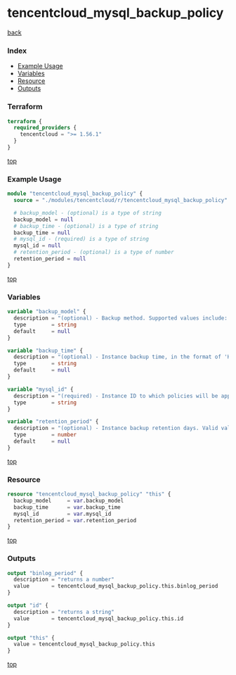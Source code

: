 # tencentcloud_mysql_backup_policy

[back](../tencentcloud.md)

### Index

- [Example Usage](#example-usage)
- [Variables](#variables)
- [Resource](#resource)
- [Outputs](#outputs)

### Terraform

```terraform
terraform {
  required_providers {
    tencentcloud = ">= 1.56.1"
  }
}
```

[top](#index)

### Example Usage

```terraform
module "tencentcloud_mysql_backup_policy" {
  source = "./modules/tencentcloud/r/tencentcloud_mysql_backup_policy"

  # backup_model - (optional) is a type of string
  backup_model = null
  # backup_time - (optional) is a type of string
  backup_time = null
  # mysql_id - (required) is a type of string
  mysql_id = null
  # retention_period - (optional) is a type of number
  retention_period = null
}
```

[top](#index)

### Variables

```terraform
variable "backup_model" {
  description = "(optional) - Backup method. Supported values include: `physical` - physical backup."
  type        = string
  default     = null
}

variable "backup_time" {
  description = "(optional) - Instance backup time, in the format of 'HH:mm-HH:mm'. Time setting interval is four hours. Default to `02:00-06:00`. The following value can be supported: `02:00-06:00`, `06:00-10:00`, `10:00-14:00`, `14:00-18:00`, `18:00-22:00`, and `22:00-02:00`."
  type        = string
  default     = null
}

variable "mysql_id" {
  description = "(required) - Instance ID to which policies will be applied."
  type        = string
}

variable "retention_period" {
  description = "(optional) - Instance backup retention days. Valid value ranges: [7~730]. And default value is `7`."
  type        = number
  default     = null
}
```

[top](#index)

### Resource

```terraform
resource "tencentcloud_mysql_backup_policy" "this" {
  backup_model     = var.backup_model
  backup_time      = var.backup_time
  mysql_id         = var.mysql_id
  retention_period = var.retention_period
}
```

[top](#index)

### Outputs

```terraform
output "binlog_period" {
  description = "returns a number"
  value       = tencentcloud_mysql_backup_policy.this.binlog_period
}

output "id" {
  description = "returns a string"
  value       = tencentcloud_mysql_backup_policy.this.id
}

output "this" {
  value = tencentcloud_mysql_backup_policy.this
}
```

[top](#index)